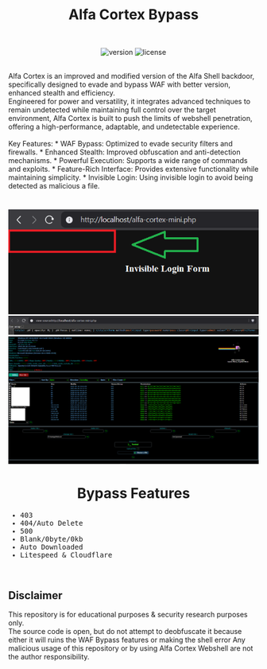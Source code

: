 <div align="center"><h1>Alfa Cortex Bypass</h1></div>
<br>
<div align="center">

![version](https://camo.githubusercontent.com/375cefe6fef57f1709b07503c1f4f6e999ba5e3c3d9758739b99a49b871fa2e0/68747470733a2f2f696d672e736869656c64732e696f2f62616467652f5048502d616c6c2d626c7565)
![license](https://camo.githubusercontent.com/6eb2c38af93b1908393b5825182af4608fb27a15130bb3ea5ff9ce113589a285/68747470733a2f2f696d672e736869656c64732e696f2f62616467652f4c4943454e53452d4d49542d6c696d65)
</div>
<br>
Alfa Cortex is an improved and modified version of the Alfa Shell backdoor, specifically designed to evade and bypass WAF with better version, enhanced stealth and efficiency.<br>Engineered for power and versatility, it integrates advanced techniques to remain undetected while maintaining full control over the target environment, Alfa Cortex is built to push the limits of webshell penetration, offering a high-performance, adaptable, and undetectable experience.<br><br>
Key Features:
* WAF Bypass: Optimized to evade security filters and firewalls.
* Enhanced Stealth: Improved obfuscation and anti-detection mechanisms.
* Powerful Execution: Supports a wide range of commands and exploits.
* Feature-Rich Interface: Provides extensive functionality while maintaining simplicity.
* Invisible Login: Using invisible login to avoid being detected as malicious a file.
<br>
<div align="center"><h1></h1></div>
<img src="https://raw.githubusercontent.com/vlain1337/Alfa-Cortex/refs/heads/main/img/login-1.png">
<img src="https://raw.githubusercontent.com/vlain1337/Alfa-Cortex/refs/heads/main/img/login-2.png">
<img src="https://raw.githubusercontent.com/vlain1337/Alfa-Cortex/refs/heads/main/img/main-shell.png">
</div>
<br>
<div align="center"><h1>Bypass Features</h1></div>
<samp>

* 403
* 404/Auto Delete
* 500
* Blank/0byte/0kb
* Auto Downloaded
* Litespeed & Cloudflare

</samp>
<br>

## Disclaimer

This repository is for educational purposes & security research purposes only.
<br>
The source code is open, but do not attempt to deobfuscate it because either it will ruins the WAF Bypass features or making the shell error
Any malicious usage of this repository or by using Alfa Cortex Webshell are not the author responsibility.
